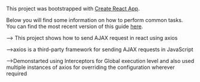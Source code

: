 This project was bootstrapped with [Create React App](https://github.com/facebookincubator/create-react-app).

Below you will find some information on how to perform common tasks.<br>
You can find the most recent version of this guide [here](https://github.com/facebookincubator/create-react-app/blob/master/packages/react-scripts/template/README.md).

<p>--> This project shows how to send AJAX request in react using axios</p>
<p>-->axios is a third-party framework for sending AJAX requests in JavaScript</p>
<p>-->Demonstarted using Interceptors for Global execution level and also used multiple instances of axios for overriding the 
configuration wherever required</p>
